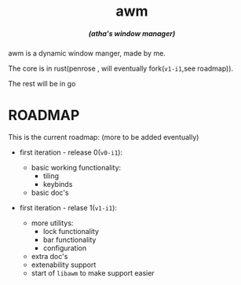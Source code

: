 
<h1 align="center">awm</h1>


<h5 align="center">(atha's window manager)</h1>

awm is a dynamic window manger, made by me.

The core is in rust(penrose , will eventually fork(`v1-i1`,see roadmap)).

The rest will be in go


<h1>ROADMAP</h1>
This is the current roadmap:
(more to be added eventually)

- first iteration - release 0(`v0-i1`):
  - basic working functionality: 
    - tiling
    - keybinds
  - basic doc's
  
- first iteration - relase 1(`v1-i1`):
    - more utilitys:
      - lock functionality
      - bar functionality
      - configuration
    - extra doc's
    - extenability support
    - start of `libawm` to make support easier

